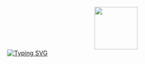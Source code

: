 <p align="center">
<div id="header" align="center">
  <img src="https://giphy.com/embed/Yfl7CS7vQqnebA69aH" width="100"/>
</div>
<a href="https://github.com/lambdavi">
    <img src="https://readme-typing-svg.herokuapp.com?font=Fira+Code&pause=1000&color=2099EB&multiline=true&width=435&lines=I'm+Davide+Buoso!;Student+%40+Politecnico+di+Torino" alt="Typing SVG" />
</a>
<br/>
<br/>
</p>